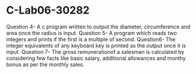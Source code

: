 # C-Lab06-30282
Question 4- A c program written to output the diameter, circumference and area once the radius is input.
Question 5- A program which reads two integers and prints if the first is a multiple of second.
Question6- The integer equivalents of any keyboard key is printed as the output once it is input.
Question 7- The gross remunerationof a salesman is calculated by considering few facts like basic salary, additional allowances and monthy bonus as per the monthly sales.

